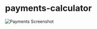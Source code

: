 # payments-calculator

![Payments Screenshot](https://user-images.githubusercontent.com/49139093/141128354-f949bb4c-63f8-45c1-b3d1-dc0b7b06b32b.png)
